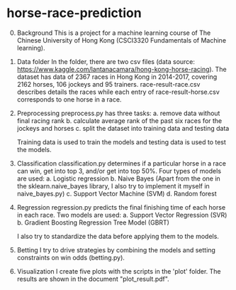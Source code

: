 # horse-race-prediction

0. Background
   This is a project for a machine learning course of The Chinese University of Hong Kong (CSCI3320 Fundamentals of Machine learning).
   
1. Data folder
   In the folder, there are two csv files (data source: https://www.kaggle.com/lantanacamara/hong-kong-horse-racing).
   The dataset has data of 2367 races in Hong Kong in 2014-2017, covering 2162 horses, 106 jockeys and 95 trainers.
   race-result-race.csv describes details the races while each entry of race-result-horse.csv corresponds to one horse in a race.

2. Preprocessing
   preprocess.py has three tasks:
   a. remove data without final racing rank
   b. calculate average rank of the past six races for the jockeys and horses
   c. split the dataset into training data and testing data
   
   Training data is used to train the models and testing data is used to test the models.
   
3. Classification
   classification.py determines if a particular horse in a race can win, get into top 3, and/or get into top 50%.
   Four types of models are used:
   a. Logistic regression
   b. Naive Bayes (Apart from the one in the sklearn.naive_bayes library, I also try to implement it myself in naive_bayes.py)
   c. Support Vector Machine (SVM)
   d. Random forest
   
4. Regression
   regression.py predicts the final finishing time of each horse in each race.
   Two models are used:
   a. Support Vector Regression (SVR)
   b. Gradient Boosting Regression Tree Model (GBRT)
   
   I also try to standardize the data before applying them to the models.
   
5. Betting
   I try to drive strategies by combining the models and setting constraints on win odds (betting.py).
   
6. Visualization
   I create five plots with the scripts in the 'plot' folder.
   The results are shown in the document "plot_result.pdf".
   
   
